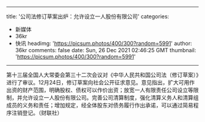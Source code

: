 
---
title: '公司法修订草案出炉：允许设立一人股份有限公司'
categories: 
 - 新媒体
 - 36kr
 - 快讯
headimg: 'https://picsum.photos/400/300?random=5991'
author: 36kr
comments: false
date: Sun, 26 Dec 2021 02:46:25 GMT
thumbnail: 'https://picsum.photos/400/300?random=5991'
---

<div>   
第十三届全国人大常委会第三十二次会议对《中华人民共和国公司法（修订草案）》进行了审议。12月24日，修订草案向社会公开征求意见。意见指出，扩大可用作出资的财产范围，明确股权、债权可以作价出资；放宽一人有限责任公司设立等限制，并允许设立一人股份有限公司。完善公司清算制度，强化清算义务人和清算组成员的义务和责任；增加规定，经全体股东对债务履行作出承诺，可以通过简易程序注销登记。（财联社）  
</div>
            